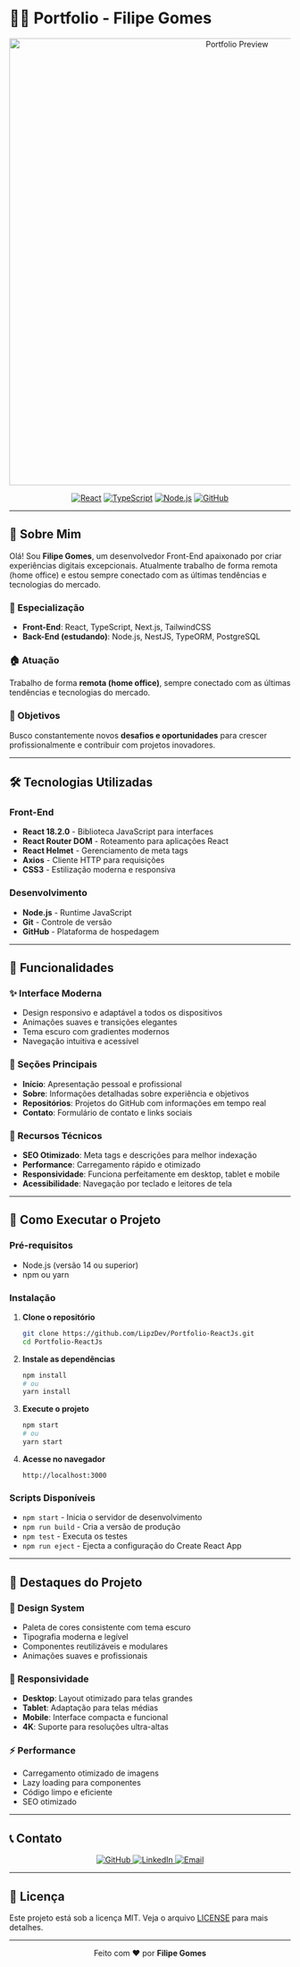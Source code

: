 # 👨‍💻 Portfolio - Filipe Gomes

<div align="center">
  <img src="preview.png" alt="Portfolio Preview" width="800"/>
  
  [![React](https://img.shields.io/badge/React-18.2.0-61DAFB?style=for-the-badge&logo=react)](https://reactjs.org/)
  [![TypeScript](https://img.shields.io/badge/TypeScript-007ACC?style=for-the-badge&logo=typescript)](https://www.typescriptlang.org/)
  [![Node.js](https://img.shields.io/badge/Node.js-339933?style=for-the-badge&logo=nodedotjs)](https://nodejs.org/)
  [![GitHub](https://img.shields.io/badge/GitHub-100000?style=for-the-badge&logo=github)](https://github.com/LipzDev)
</div>

---

## 🚀 Sobre Mim

Olá! Sou **Filipe Gomes**, um desenvolvedor Front-End apaixonado por criar experiências digitais excepcionais. Atualmente trabalho de forma remota (home office) e estou sempre conectado com as últimas tendências e tecnologias do mercado.

### 🎯 Especialização

- **Front-End**: React, TypeScript, Next.js, TailwindCSS
- **Back-End (estudando)**: Node.js, NestJS, TypeORM, PostgreSQL

### 🏠 Atuação

Trabalho de forma **remota (home office)**, sempre conectado com as últimas tendências e tecnologias do mercado.

### 🚀 Objetivos

Busco constantemente novos **desafios e oportunidades** para crescer profissionalmente e contribuir com projetos inovadores.

---

## 🛠️ Tecnologias Utilizadas

### Front-End

- **React 18.2.0** - Biblioteca JavaScript para interfaces
- **React Router DOM** - Roteamento para aplicações React
- **React Helmet** - Gerenciamento de meta tags
- **Axios** - Cliente HTTP para requisições
- **CSS3** - Estilização moderna e responsiva

### Desenvolvimento

- **Node.js** - Runtime JavaScript
- **Git** - Controle de versão
- **GitHub** - Plataforma de hospedagem

---

## 📱 Funcionalidades

### ✨ Interface Moderna

- Design responsivo e adaptável a todos os dispositivos
- Animações suaves e transições elegantes
- Tema escuro com gradientes modernos
- Navegação intuitiva e acessível

### 🎨 Seções Principais

- **Início**: Apresentação pessoal e profissional
- **Sobre**: Informações detalhadas sobre experiência e objetivos
- **Repositórios**: Projetos do GitHub com informações em tempo real
- **Contato**: Formulário de contato e links sociais

### 🔧 Recursos Técnicos

- **SEO Otimizado**: Meta tags e descrições para melhor indexação
- **Performance**: Carregamento rápido e otimizado
- **Responsividade**: Funciona perfeitamente em desktop, tablet e mobile
- **Acessibilidade**: Navegação por teclado e leitores de tela

---

## 🚀 Como Executar o Projeto

### Pré-requisitos

- Node.js (versão 14 ou superior)
- npm ou yarn

### Instalação

1. **Clone o repositório**

   ```bash
   git clone https://github.com/LipzDev/Portfolio-ReactJs.git
   cd Portfolio-ReactJs
   ```

2. **Instale as dependências**

   ```bash
   npm install
   # ou
   yarn install
   ```

3. **Execute o projeto**

   ```bash
   npm start
   # ou
   yarn start
   ```

4. **Acesse no navegador**
   ```
   http://localhost:3000
   ```

### Scripts Disponíveis

- `npm start` - Inicia o servidor de desenvolvimento
- `npm run build` - Cria a versão de produção
- `npm test` - Executa os testes
- `npm run eject` - Ejecta a configuração do Create React App

---

## 🌟 Destaques do Projeto

### 🎨 Design System

- Paleta de cores consistente com tema escuro
- Tipografia moderna e legível
- Componentes reutilizáveis e modulares
- Animações suaves e profissionais

### 📱 Responsividade

- **Desktop**: Layout otimizado para telas grandes
- **Tablet**: Adaptação para telas médias
- **Mobile**: Interface compacta e funcional
- **4K**: Suporte para resoluções ultra-altas

### ⚡ Performance

- Carregamento otimizado de imagens
- Lazy loading para componentes
- Código limpo e eficiente
- SEO otimizado

---

## 📞 Contato

<div align="center">
  <a href="https://github.com/LipzDev" target="_blank">
    <img src="https://img.shields.io/badge/GitHub-100000?style=for-the-badge&logo=github&logoColor=white" alt="GitHub"/>
  </a>
  <a href="https://linkedin.com/in/lipzdev" target="_blank">
    <img src="https://img.shields.io/badge/LinkedIn-0077B5?style=for-the-badge&logo=linkedin&logoColor=white" alt="LinkedIn"/>
  </a>
  <a href="mailto:contato.devweb@hotmail.com.com">
    <img src="https://img.shields.io/badge/Email-D14836?style=for-the-badge&logo=gmail&logoColor=white" alt="Email"/>
  </a>
</div>

---

## 📄 Licença

Este projeto está sob a licença MIT. Veja o arquivo [LICENSE](LICENSE) para mais detalhes.

---

<div align="center">
  <p>Feito com ❤️ por <strong>Filipe Gomes</strong></p>
</div>
